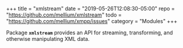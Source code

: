 +++
title    = "xmlstream"
date     = "2019-05-26T12:08:30-05:00"
repo     = "https://github.com/mellium/xmlstream"
todo     = "https://github.com/mellium/xmpp/issues"
category = "Modules"
+++

Package **`xmlstream`** provides an API for streaming, transforming, and
otherwise manipulating XML data.
